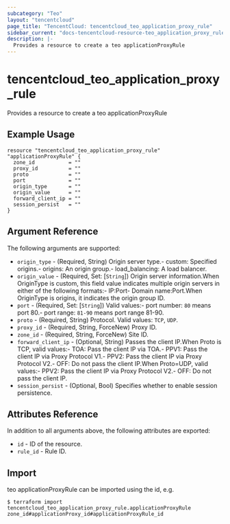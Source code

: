 ```yaml
---
subcategory: "Teo"
layout: "tencentcloud"
page_title: "TencentCloud: tencentcloud_teo_application_proxy_rule"
sidebar_current: "docs-tencentcloud-resource-teo_application_proxy_rule"
description: |-
  Provides a resource to create a teo applicationProxyRule
---
```


# tencentcloud_teo_application_proxy_rule

Provides a resource to create a teo applicationProxyRule

## Example Usage

```hcl
resource "tencentcloud_teo_application_proxy_rule" "applicationProxyRule" {
  zone_id           = ""
  proxy_id          = ""
  proto             = ""
  port              = ""
  origin_type       = ""
  origin_value      = ""
  forward_client_ip = ""
  session_persist   = ""
}
```

## Argument Reference

The following arguments are supported:

* `origin_type` - (Required, String) Origin server type.- custom: Specified origins.- origins: An origin group.- load_balancing: A load balancer.
* `origin_value` - (Required, Set: [`String`]) Origin server information.When OriginType is custom, this field value indicates multiple origin servers in either of the following formats:- IP:Port- Domain name:Port.When OriginType is origins, it indicates the origin group ID.
* `port` - (Required, Set: [`String`]) Valid values:- port number: `80` means port 80.- port range: `81-90` means port range 81-90.
* `proto` - (Required, String) Protocol. Valid values: `TCP`, `UDP`.
* `proxy_id` - (Required, String, ForceNew) Proxy ID.
* `zone_id` - (Required, String, ForceNew) Site ID.
* `forward_client_ip` - (Optional, String) Passes the client IP.When Proto is TCP, valid values:- TOA: Pass the client IP via TOA.- PPV1: Pass the client IP via Proxy Protocol V1.- PPV2: Pass the client IP via Proxy Protocol V2.- OFF: Do not pass the client IP.When Proto=UDP, valid values:- PPV2: Pass the client IP via Proxy Protocol V2.- OFF: Do not pass the client IP.
* `session_persist` - (Optional, Bool) Specifies whether to enable session persistence.

## Attributes Reference

In addition to all arguments above, the following attributes are exported:

* `id` - ID of the resource.
* `rule_id` - Rule ID.


## Import

teo applicationProxyRule can be imported using the id, e.g.
```
$ terraform import tencentcloud_teo_application_proxy_rule.applicationProxyRule zone_id#applicationProxy_id#applicationProxyRule_id
```

